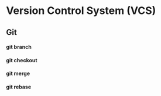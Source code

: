# Version Control System (VCS)
## Git

#### git branch
#### git checkout
#### git merge
#### git rebase